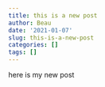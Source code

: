 ```yaml
---
title: this is a new post
author: Beau
date: '2021-01-07'
slug: this-is-a-new-post
categories: []
tags: []
---
```


here is my new post

